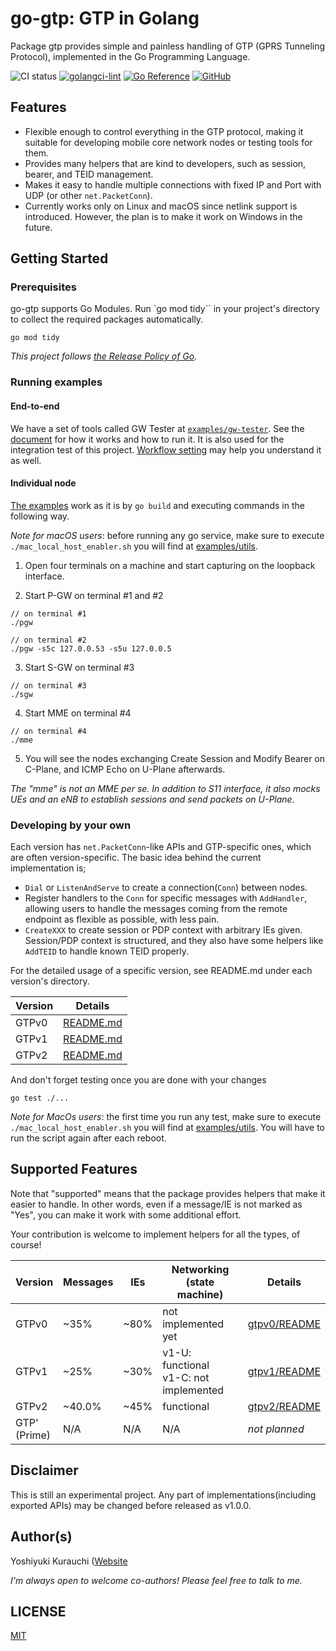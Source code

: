# go-gtp: GTP in Golang

Package gtp provides simple and painless handling of GTP (GPRS Tunneling Protocol), implemented in the Go Programming Language.

![CI status](https://github.com/wmnsk/go-gtp/actions/workflows/go.yml/badge.svg)
[![golangci-lint](https://github.com/wmnsk/go-gtp/actions/workflows/golangci-lint.yml/badge.svg)](https://github.com/wmnsk/go-gtp/actions/workflows/golangci-lint.yml)
[![Go Reference](https://pkg.go.dev/badge/github.com/wmnsk/go-gtp.svg)](https://pkg.go.dev/github.com/wmnsk/go-gtp)
[![GitHub](https://img.shields.io/github/license/mashape/apistatus.svg)](https://github.com/wmnsk/go-gtp/blob/master/LICENSE)

## Features

* Flexible enough to control everything in the GTP protocol, making it suitable for developing mobile core network nodes or testing tools for them.
* Provides many helpers that are kind to developers, such as session, bearer, and TEID management.
* Makes it easy to handle multiple connections with fixed IP and Port with UDP (or other `net.PacketConn`).
* Currently works only on Linux and macOS since netlink support is introduced. However, the plan is to make it work on Windows in the future.

## Getting Started

### Prerequisites

go-gtp supports Go Modules. Run `go mod tidy`` in your project's directory to collect the required packages automatically.

```
go mod tidy
```

_This project follows [the Release Policy of Go](https://golang.org/doc/devel/release.html#policy)._

### Running examples

#### End-to-end

We have a set of tools called GW Tester at [`examples/gw-tester`](./examples/gw-tester). See the [document](./examples/gw-tester/README.md) for how it works and how to run it. It is also used for the integration test of this project. [Workflow setting](./.github/workflows/go.yml) may help you understand it as well.

#### Individual node

[The examples](examples/) work as it is by `go build` and executing commands in the following way.

*Note for macOS users*: before running any go service, make sure to execute `./mac_local_host_enabler.sh` you will find at [examples/utils](examples/utils).

1. Open four terminals on a machine and start capturing on the loopback interface.

2. Start P-GW on terminal #1 and #2
```shell-session
// on terminal #1
./pgw

// on terminal #2
./pgw -s5c 127.0.0.53 -s5u 127.0.0.5
```

3. Start S-GW on terminal #3

```shell-session
// on terminal #3
./sgw
```

4. Start MME on terminal #4

```shell-session
// on terminal #4
./mme
```

5. You will see the nodes exchanging Create Session and Modify Bearer on C-Plane, and ICMP Echo on U-Plane afterwards.

_The "mme" is not an MME per se. In addition to S11 interface, it also mocks UEs and an eNB to establish sessions and send packets on U-Plane._

### Developing by your own

Each version has `net.PacketConn`-like APIs and GTP-specific ones, which are often version-specific.
The basic idea behind the current implementation is;

* `Dial` or `ListenAndServe` to create a connection(`Conn`) between nodes.
* Register handlers to the `Conn` for specific messages with `AddHandler`, allowing users to handle the messages coming from the remote endpoint as flexible as possible, with less pain.
* `CreateXXX` to create session or PDP context with arbitrary IEs given. Session/PDP context is structured, and they also have some helpers like `AddTEID` to handle known TEID properly.

For the detailed usage of a specific version, see README.md under each version's directory.

| Version | Details                      |
| ------- | ---------------------------- |
| GTPv0   | [README.md](gtpv0/README.md) |
| GTPv1   | [README.md](gtpv1/README.md) |
| GTPv2   | [README.md](gtpv2/README.md) |

And don't forget testing once you are done with your changes 
```shell-session
go test ./...
```

*Note for MacOs users*: the first time you run any test, make sure to execute `./mac_local_host_enabler.sh` you will find at [examples/utils](examples/utils). 
You will have to run the script again after each reboot.

## Supported Features

Note that "supported" means that the package provides helpers that make it easier to handle.
In other words, even if a message/IE is not marked as "Yes", you can make it work with some additional effort.

Your contribution is welcome to implement helpers for all the types, of course!

| Version           | Messages | IEs  | Networking (state machine)                  | Details                                                  |
| ----------------- | -------- | ---- | ------------------------------------------- | -------------------------------------------------------- |
| GTPv0             | ~35%     | ~80% | not implemented yet                         | [gtpv0/README](gtpv0/README.md#supported-features) |
| GTPv1             | ~25%     | ~30% | v1-U: functional <br> v1-C: not implemented | [gtpv1/README](gtpv1/README.md#supported-features) |
| GTPv2             | ~40.0%   | ~45% | functional                                  | [gtpv2/README](gtpv2/README.md#supported-features) |
| GTP' <br> (Prime) | N/A      | N/A  | N/A                                         | _not planned_                                            |

## Disclaimer

This is still an experimental project. Any part of implementations(including exported APIs) may be changed before released as v1.0.0.

## Author(s)

Yoshiyuki Kurauchi ([Website](https://wmnsk.com/)

_I'm always open to welcome co-authors! Please feel free to talk to me._

## LICENSE

[MIT](https://github.com/wmnsk/go-gtp/blob/master/LICENSE)
